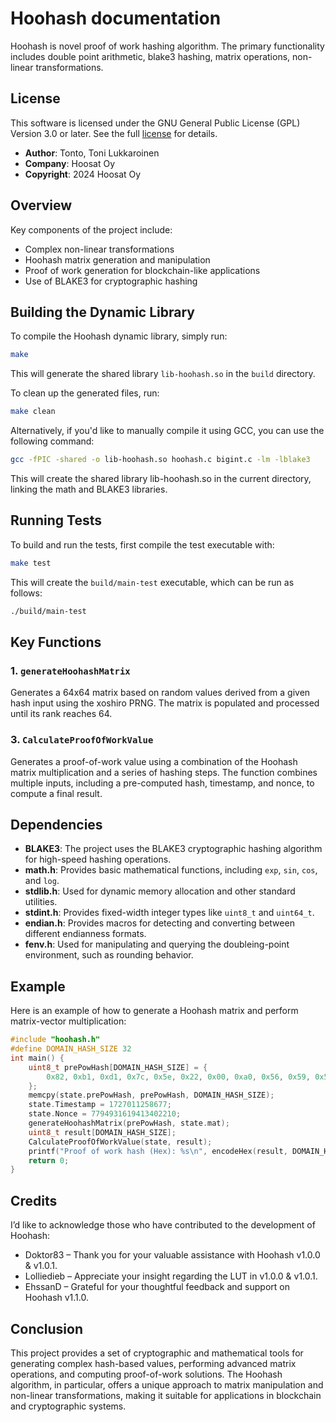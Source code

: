 # Hoohash documentation

Hoohash is novel proof of work hashing algorithm. The primary functionality includes double point arithmetic, blake3 hashing, matrix operations, non-linear transformations.

## License

This software is licensed under the GNU General Public License (GPL) Version 3.0 or later. See the full [license](https://www.gnu.org/licenses/) for details.

- **Author**: Tonto, Toni Lukkaroinen
- **Company**: Hoosat Oy
- **Copyright**: 2024 Hoosat Oy

## Overview

Key components of the project include:

- Complex non-linear transformations
- Hoohash matrix generation and manipulation
- Proof of work generation for blockchain-like applications
- Use of BLAKE3 for cryptographic hashing

## Building the Dynamic Library

To compile the Hoohash dynamic library, simply run:

```bash
make
```

This will generate the shared library `lib-hoohash.so` in the `build` directory.

To clean up the generated files, run:

```bash
make clean
```

Alternatively, if you'd like to manually compile it using GCC, you can use the following command:

```bash
gcc -fPIC -shared -o lib-hoohash.so hoohash.c bigint.c -lm -lblake3
```

This will create the shared library lib-hoohash.so in the current directory, linking the math and BLAKE3 libraries.

## Running Tests

To build and run the tests, first compile the test executable with:

```bash
make test
```

This will create the `build/main-test` executable, which can be run as follows:

```bash
./build/main-test
```

## Key Functions

### 1. `generateHoohashMatrix`

Generates a 64x64 matrix based on random values derived from a given hash input using the xoshiro PRNG. The matrix is populated and processed until its rank reaches 64.

### 3. `CalculateProofOfWorkValue`

Generates a proof-of-work value using a combination of the Hoohash matrix multiplication and a series of hashing steps. The function combines multiple inputs, including a pre-computed hash, timestamp, and nonce, to compute a final result.

## Dependencies

- **BLAKE3**: The project uses the BLAKE3 cryptographic hashing algorithm for high-speed hashing operations.
- **math.h**: Provides basic mathematical functions, including `exp`, `sin`, `cos`, and `log`.
- **stdlib.h**: Used for dynamic memory allocation and other standard utilities.
- **stdint.h**: Provides fixed-width integer types like `uint8_t` and `uint64_t`.
- **endian.h**: Provides macros for detecting and converting between different endianness formats.
- **fenv.h**: Used for manipulating and querying the doubleing-point environment, such as rounding behavior.

## Example

Here is an example of how to generate a Hoohash matrix and perform matrix-vector multiplication:

```c
#include "hoohash.h"
#define DOMAIN_HASH_SIZE 32
int main() {
    uint8_t prePowHash[DOMAIN_HASH_SIZE] = {
        0x82, 0xb1, 0xd1, 0x7c, 0x5e, 0x22, 0x00, 0xa0, 0x56, 0x59, 0x56, 0xb7, 0x11, 0x48, 0x5a, 0x2c, 0xba, 0x6d, 0xa9, 0x09, 0xe5, 0x88, 0x26, 0x15, 0x82, 0xc2, 0xf4, 0x65, 0xec, 0x2e, 0x3d, 0x3f
    };
    memcpy(state.prePowHash, prePowHash, DOMAIN_HASH_SIZE);
    state.Timestamp = 1727011258677;
    state.Nonce = 7794931619413402210;
    generateHoohashMatrix(prePowHash, state.mat);
    uint8_t result[DOMAIN_HASH_SIZE];
    CalculateProofOfWorkValue(state, result);
    printf("Proof of work hash (Hex): %s\n", encodeHex(result, DOMAIN_HASH_SIZE));
    return 0;
}
```

## Credits

I’d like to acknowledge those who have contributed to the development of Hoohash:

- Doktor83 – Thank you for your valuable assistance with Hoohash v1.0.0 & v1.0.1.
- Lolliedieb – Appreciate your insight regarding the LUT in v1.0.0 & v1.0.1.
- EhssanD – Grateful for your thoughtful feedback and support on Hoohash v1.1.0.

## Conclusion

This project provides a set of cryptographic and mathematical tools for generating complex hash-based values, performing advanced matrix operations, and computing proof-of-work solutions. The Hoohash algorithm, in particular, offers a unique approach to matrix manipulation and non-linear transformations, making it suitable for applications in blockchain and cryptographic systems.
